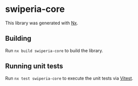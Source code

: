 # swiperia-core

This library was generated with [Nx](https://nx.dev).

## Building

Run `nx build swiperia-core` to build the library.

## Running unit tests

Run `nx test swiperia-core` to execute the unit tests via [Vitest](https://vitest.dev/).
